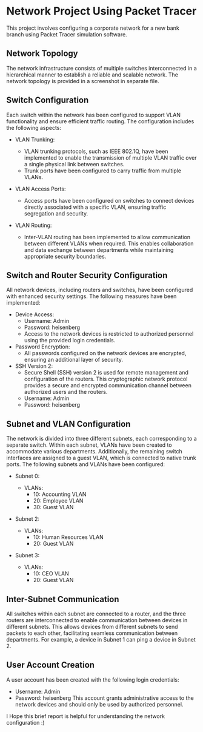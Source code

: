 # Network Project Using Packet Tracer

This project involves configuring a corporate network for a new bank branch using Packet Tracer simulation software.

## Network Topology
The network infrastructure consists of multiple switches interconnected in a hierarchical manner to establish a reliable and scalable network. The network topology is provided in a screenshot in separate file.

## Switch Configuration
Each switch within the network has been configured to support VLAN functionality and ensure efficient traffic routing. The configuration includes the following aspects:
- VLAN Trunking:
  - VLAN trunking protocols, such as IEEE 802.1Q, have been implemented to enable the transmission of multiple VLAN traffic over a single physical link between switches.
  - Trunk ports have been configured to carry traffic from multiple VLANs.

- VLAN Access Ports:
  - Access ports have been configured on switches to connect devices directly associated with a specific VLAN, ensuring traffic segregation and security.

- VLAN Routing:
  - Inter-VLAN routing has been implemented to allow communication between different VLANs when required. This enables collaboration and data exchange between departments while maintaining appropriate security boundaries.

## Switch and Router Security Configuration
All network devices, including routers and switches, have been configured with enhanced security settings. The following measures have been implemented:
- Device Access:
  - Username: Admin
  - Password: heisenberg
  - Access to the network devices is restricted to authorized personnel using the provided login credentials.
- Password Encryption:
  - All passwords configured on the network devices are encrypted, ensuring an additional layer of security.
- SSH Version 2:
  - Secure Shell (SSH) version 2 is used for remote management and configuration of the routers. This cryptographic network protocol provides a secure and encrypted communication channel between authorized users and the routers.
  - Username: Admin
  - Password: heisenberg

## Subnet and VLAN Configuration
The network is divided into three different subnets, each corresponding to a separate switch. Within each subnet, VLANs have been created to accommodate various departments. Additionally, the remaining switch interfaces are assigned to a guest VLAN, which is connected to native trunk ports. The following subnets and VLANs have been configured:
- Subnet 0:
  - VLANs:
    - 10: Accounting VLAN
    - 20: Employee VLAN
    - 30: Guest VLAN

- Subnet 2:
  - VLANs:
    - 10: Human Resources VLAN
    - 20: Guest VLAN

- Subnet 3:
  - VLANs:
    - 10: CEO VLAN
    - 20: Guest VLAN

## Inter-Subnet Communication
All switches within each subnet are connected to a router, and the three routers are interconnected to enable communication between devices in different subnets. This allows devices from different subnets to send packets to each other, facilitating seamless communication between departments. For example, a device in Subnet 1 can ping a device in Subnet 2.

## User Account Creation
A user account has been created with the following login credentials:
- Username: Admin
- Password: heisenberg
This account grants administrative access to the network devices and should only be used by authorized personnel.

I Hope this brief report is helpful for understanding the network configuration :) 
